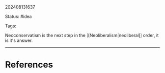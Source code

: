 202408131637

Status: #idea

Tags:

Neoconservatism is the next step in the [[Neoliberalism|neoliberal]] order, it is it's answer.



---
# References
